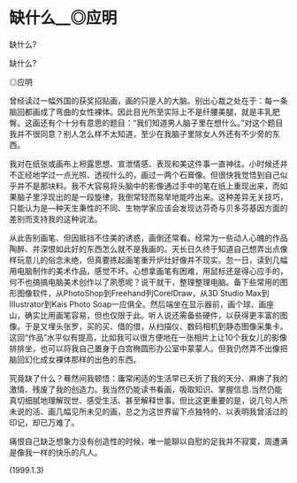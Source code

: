 # 缺什么__◎应明

缺什么?

缺什么?

◎应明

曾经读过一幅外国的获奖招贴画，画的只是人的大脑。别出心裁之处在于：每一条脑回都画成了弯曲的女性裸体。因此目光所至实际上不是纤腰美腿，就是丰乳肥臀。这画还有个十分有意思的题目：“我们知道男人脑子里在想什么。”对这个题目我并不很同意？别人怎么样不太知道，至少在我脑子里除女人外还有不少旁的东西。

我对在纸张或画布上袒露思想、宣泄情感、表现和美这件事一直神往。小时候还并不正经地学过一点光照、透视什么的，画过一两个石膏像。但很快我觉悟到自己似乎并不是那块料。我不大容易将头脑中的影像通过手中的笔在纸上重现出来，而如果脑子里浮现出的是一段旋律，我倒常轻而易举地能哼出来。这种差异无关技巧，只能认为是—种天生秉性的不同、生物学家应该会发现达芬奇与贝多芬基因方面的差别而支持我的这种说法。

从此告别画笔、但因抵挡不住美的诱惑，画倒还常看。经常为一些动人心魄的作品陶醉、并深恨如此好的东西怎么就不是我画的。天长日久终于知道自己想弄出点像样玩意儿的俗念未绝，但真要拣起画笔重开炉灶好像并不现实。忽一日，读到几幅用电脑制作的美术作品，感觉不坏。心想拿画笔有困难，用鼠标还是得心应手的，何不也搞搞电脑美术创作以了夙愿呢？说干就干，整理整理电脑。备下些常用的图形图像软件，从PhotoShop到Freehand列CoreIDraw，从3D Studio Max到 IIIustrator到Kais Photo Soap一应俱全。然后端坐在显示器前，画个球、画座山，确实比用画笔容易，但也仅限于此。听人说还需备些硬件，以获得更丰富的图像。于是又埋头张罗，买的买、借的借，从扫描仪、数码相机到静态图像采集卡。这回“作品”水平似有提高，比如我可以很方便地在一张相片上让10个我女儿的影像排排坐，也可以将我自己置身于白宫椭圆形办公室中蒙蒙人。但我仍然弄不出像把脑回幻化成女裸体那样的出色的东西。

究竟缺了什么？蓦然间我顿悟：庸常闲适的生活早已夭折了我的天分、麻痹了我的激情、残废了我的创造力。我当然仍能读书看画，吸取知识、掌握信息.当然仍能真切细腻地理解现世、感受生活、甚至解释世事。但比这更重要的是，说几句人所未说的活、画几幅见所未见的画，总之为这世界留下点独特的、以表明我曾活过的印记，却已万难了。

痛恨自己缺乏想象力没有创造性的时候，唯一能聊以自慰的足我并不寂寞，周遭满是像我一样的快乐的凡人。

(1999.1.3)